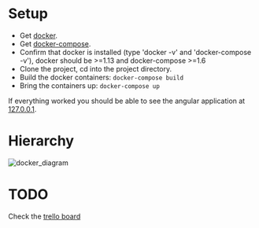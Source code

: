 # Setup
     
* Get [docker](https://www.docker.com/products/overview).
* Get [docker-compose](https://docs.docker.com/compose/install/).
* Confirm that docker is installed (type 'docker -v' and 'docker-compose -v'), docker should be >=1.13 and docker-compose >=1.6
* Clone the project, cd into the project directory.
* Build the docker containers:
```docker-compose build```
* Bring the containers up:
```docker-compose up```

If everything worked you should be able to see the angular application at [127.0.0.1](http://127.0.0.1).

# Hierarchy
![docker_diagram](DOCS/docker_diagram.png)


# TODO

Check the [trello board](https://trello.com/b/tbU3wIZc/fg-3-0)
